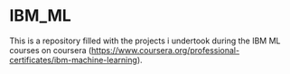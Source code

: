 # IBM_ML

This is a repository filled with the projects i undertook during the IBM ML courses on coursera (https://www.coursera.org/professional-certificates/ibm-machine-learning). 
